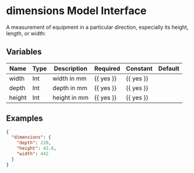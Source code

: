 # dimensions Model Interface

A measurement of equipment in a particular direction, especially its height, length, or width:

## Variables

| Name   | Type | Description  | Required  | Constant  | Default |
| ------ | ---- | ------------ | --------- | --------- | ------- |
| width  | Int  | width in mm  | {{ yes }} | {{ yes }} |         |
| depth  | Int  | depth in mm  | {{ yes }} | {{ yes }} |         |
| height | Int  | height in mm | {{ yes }} | {{ yes }} |         |

## Examples

```json
{
  "dimensions": {
    "depth": 220,
    "height": 43.6,
    "width": 442
  }
}
```
